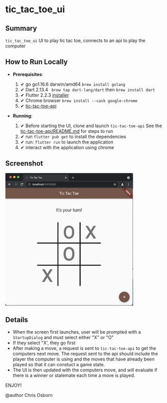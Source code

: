 # tic_tac_toe_ui

## Summary

`tic_tac_toe_ui`  UI to play tic tac toe, connects to an api to play the computer

## How to Run Locally

  - **Prerequisites**:  
    1. ✔ go go1.16.6 darwin/amd64 `brew install golang`
    2. ✔ Dart 2.13.4 ` brew tap dart-lang/dart` then `brew install dart`
    3. ✔ Flutter 2.2.3 [installer](https://flutter.dev/docs/get-started/install)
    4. ✔ Chrome browser `brew install --cask google-chrome`
    5. ✔ [tic-tac-toe-api](https://github.com/cosbor11/tic-tac-toe-api)
   

  - **Running**:
    1.  ✔  Before starting the UI, clone and launch `tic-tac-toe-api` See the [tic-tac-toe-api/README.md](https://github.com/cosbor11/tic-tac-toe-api/blob/main/README.md) for steps to run
    2.  ✔  run `flutter pub get` to install the dependencies
    3.  ✔  run: `flutter run` to launch the application
    4.  ✔  interact with the application using chrome

## Screenshot

<img src="docs/img/tic-tac-toe-app.png" alt="App Screenshot" width="400">

## Details

 - When the screen first launches, user will be prompted with a `StartupDialog` and must select either "X"  or "O"
 - If they select "X', they go first
 - After making a move, a request is sent to `tic-tac-toe-api` to get the computers next move. The request sent to the api should include the player the computer is using and the moves that have already been played so that it can constuct a game state.
 - The UI is then updated with the computers move, and will evaluate if there is a winner or stalemate each time a move is played. 

ENJOY!


@author Chris Osborn






